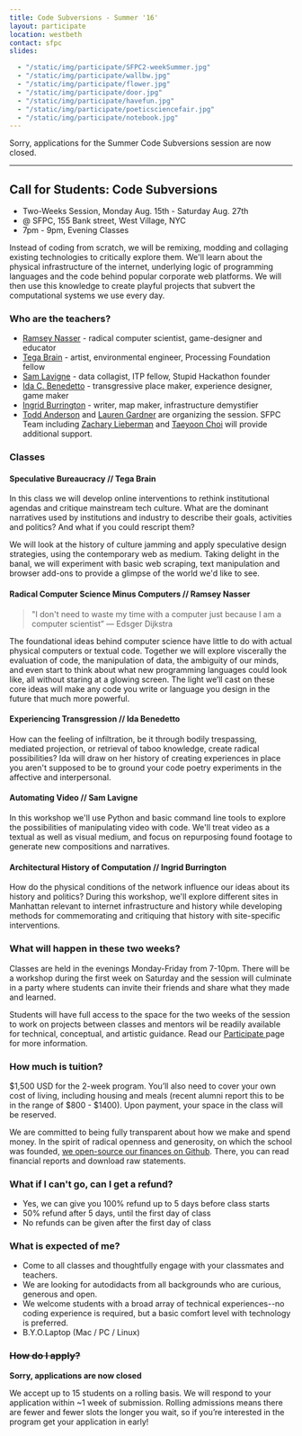 ```yaml
---
title: Code Subversions - Summer '16'
layout: participate
location: westbeth
contact: sfpc
slides:

  - "/static/img/participate/SFPC2-weekSummer.jpg"
  - "/static/img/participate/wallbw.jpg"
  - "/static/img/participate/flower.jpg"
  - "/static/img/participate/door.jpg"
  - "/static/img/participate/havefun.jpg"
  - "/static/img/participate/poeticsciencefair.jpg"
  - "/static/img/participate/notebook.jpg"
---
```


<div class="alert alert-success" role="alert">
Sorry, applications for the Summer Code Subversions session are now closed.</div>

***

## Call for Students: Code Subversions
- Two-Weeks Session, Monday Aug. 15th - Saturday Aug. 27th
- @ SFPC, 155 Bank street, West Village, NYC
- 7pm - 9pm, Evening Classes

Instead of coding from scratch, we will be remixing, modding and collaging existing technologies to critically explore them. We'll learn about the physical infrastructure of the internet, underlying logic of programming languages and the code behind popular corporate web platforms. We will then use this knowledge to create playful projects that subvert the computational systems we use every day.

### Who are the teachers?
- [Ramsey Nasser](http://nas.sr/) - radical computer scientist, game-designer and educator
- [Tega Brain](http://tegabrain.com/) - artist, environmental engineer, Processing Foundation fellow
- [Sam Lavigne](http://lav.io) - data collagist, ITP fellow, Stupid Hackathon founder
- [Ida C. Benedetto](http://uncommonplaces.com/) - transgressive place maker, experience designer, game maker
- [Ingrid Burrington](http://lifewinning.com/) - writer, map maker, infrastructure demystifier
- [Todd Anderson](http://hotwriting.net/) and [Lauren Gardner](http://laurengardner.com) are organizing the session. SFPC Team including [Zachary Lieberman](http://thesystemis.com/) and  [Taeyoon Choi](http://taeyoonchoi.com/) will provide additional support.

### Classes

#### Speculative Bureaucracy // Tega Brain
In this class we will develop online interventions to rethink institutional agendas and critique mainstream tech culture. What are the dominant narratives used by institutions and industry to describe their goals, activities and politics? And what if you could rescript them?

We will look at the history of culture jamming and apply speculative design strategies, using the contemporary web as medium. Taking delight in the banal, we will experiment with basic web scraping, text manipulation and browser add-ons to provide a glimpse of the world we'd like to see.

#### Radical Computer Science Minus Computers // Ramsey Nasser
> "I don't need to waste my time with a computer just because I am a computer scientist” — Edsger Dijkstra

The foundational ideas behind computer science have little to do with actual physical computers or textual code. Together we will explore viscerally the evaluation of code, the manipulation of data, the ambiguity of our minds, and even start to think about what new programming languages could look like, all without staring at a glowing screen. The light we’ll cast on these core ideas will make any code you write or language you design in the future that much more powerful.

#### Experiencing Transgression // Ida Benedetto
How can the feeling of infiltration, be it through bodily trespassing, mediated projection, or retrieval of taboo knowledge, create radical possibilities? Ida will draw on her history of creating experiences in place you aren't supposed to be to ground your code poetry experiments in the affective and interpersonal.

#### Automating Video // Sam Lavigne
In this workshop we'll use Python and basic command line tools to explore the possibilities of manipulating video with code. We'll treat video as a textual as well as visual medium, and focus on repurposing found footage to generate new compositions and narratives.

#### Architectural History of Computation // Ingrid Burrington
How do the physical conditions of the network influence our ideas about its history and politics? During this workshop, we'll explore different sites in Manhattan relevant to internet infrastructure and history while developing methods for commemorating and critiquing that history with site-specific interventions.

### What will happen in these two weeks?
Classes are held in the evenings Monday-Friday from 7-10pm. There will be a workshop during the first week on Saturday and the session will culminate in a party where students can invite their friends and share what they made and learned.

Students will have full access to the space for the two weeks of the session to work on projects between classes and mentors wil be readily available for technical, conceptual, and artistic guidance. Read our <a href="/participate/"> Participate </a> page for more information.

### How much is tuition?
$1,500 USD for the 2-week program. You’ll also need to cover your own cost of living, including housing and meals (recent alumni report this to be in the range of $800 - $1400). Upon payment, your space in the class will be reserved.

We are committed to being fully transparent about how we make and spend money. In the spirit of radical openness and generosity, on which the school was founded, [we open-source our finances on Github](https://github.com/sfpc/finance-and-administration). There, you can read financial reports and download raw statements.

### What if I can't go, can I get a refund?
- Yes, we can give you 100% refund up to 5 days before class starts
- 50% refund after 5 days, until the first day of class
- No refunds can be given after the first day of class


### What is expected of me?
- Come to all classes and thoughtfully engage with your classmates and teachers.
- We are looking for autodidacts from all backgrounds who are curious, generous and open.
- We welcome students with a broad array of technical experiences--no coding experience is required, but a basic comfort level with technology is preferred.
- B.Y.O.Laptop (Mac / PC / Linux)

### ~~How do I apply?~~
**Sorry, applications are now closed**

We accept up to 15 students on a rolling basis. We will respond to your application within ~1 week of submission. Rolling admissions means there are fewer and fewer slots the longer you wait, so if you’re interested in the program get your application in early!